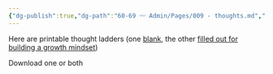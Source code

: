 ```yaml
---
{"dg-publish":true,"dg-path":"60-69 〰️ Admin/Pages/009 - thoughts.md","dg-permalink":"exgifted/thoughts","permalink":"/exgifted/thoughts/","title":"Thought Ladder","noteIcon":"","created":"","updated":"2023-08-15T22:55:37.240-04:00"}
---
```



Here are printable thought ladders (one [blank](https://drive.google.com/file/d/1bqvgFUiQdUdTXYTJ5np5kQ--VRqD7lZv/view?usp=share_link), the other [filled out for building a growth mindset](https://drive.google.com/file/d/18a_bVbDqGO5YG_jpfViRdLp2LnkIRk4z/view?usp=share_link))

Download one or both

